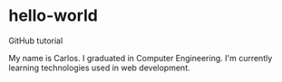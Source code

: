 # hello-world
GitHub tutorial

My name is Carlos. I graduated in Computer Engineering. I'm currently learning technologies used in web development. 
